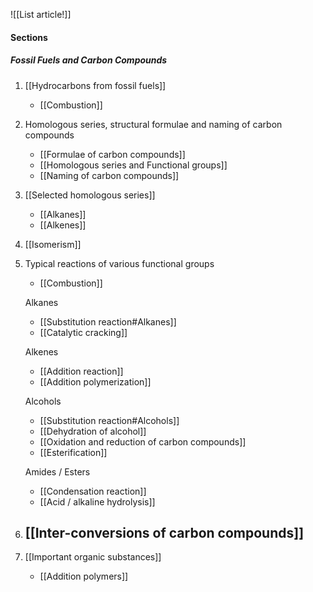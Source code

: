 ![[List article!]]

#### Sections
##### Fossil Fuels and Carbon Compounds
1. [[Hydrocarbons from fossil fuels]]
	- [[Combustion]]

2. Homologous series, structural formulae and naming of carbon compounds
	- [[Formulae of carbon compounds]]
	- [[Homologous series and Functional groups]]
	- [[Naming of carbon compounds]]

3. [[Selected homologous series]]
	- [[Alkanes]]
	- [[Alkenes]]

4. [[Isomerism]]

5. Typical reactions of various functional groups
	- [[Combustion]]
	  
	Alkanes
	- [[Substitution reaction#Alkanes]]
	- [[Catalytic cracking]]
	
	Alkenes
	- [[Addition reaction]]
	- [[Addition polymerization]]
	
	Alcohols
	- [[Substitution reaction#Alcohols]]
	- [[Dehydration of alcohol]]
	- [[Oxidation and reduction of carbon compounds]]
	- [[Esterification]]
	
	Amides / Esters
	- [[Condensation reaction]]
	- [[Acid / alkaline hydrolysis]]

6. [[Inter-conversions of carbon compounds]]
	- 

7. [[Important organic substances]]
	- [[Addition polymers]]
